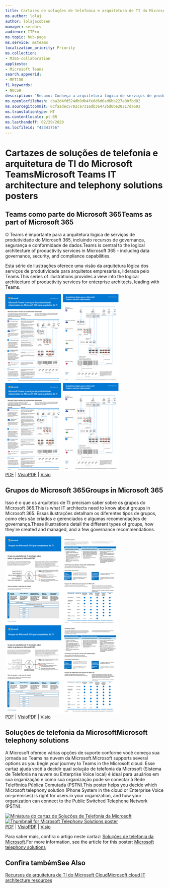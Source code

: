 ```yaml
---
title: Cartazes de soluções de telefonia e arquitetura de TI do Microsoft Teams
ms.author: lolaj
author: lolajacobsen
manager: serdars
audience: ITPro
ms.topic: hub-page
ms.service: msteams
localization_priority: Priority
ms.collection:
- M365-collaboration
appliesto:
- Microsoft Teams
search.appverid:
- MET150
f1.keywords:
- NOCSH
description: 'Resumo: Conheça a arquitetura lógica de serviços de produtividade do Microsoft 365, liderada pelo Microsoft Teams. Saiba mais também sobre soluções de telefonia do Teams. '
ms.openlocfilehash: cba2d4fd524db9db4fe6d6d0ad6bb227a00fbd82
ms.sourcegitcommit: 6cfaadec5782ca7316db36472bd0be20217da693
ms.translationtype: HT
ms.contentlocale: pt-BR
ms.lasthandoff: 02/29/2020
ms.locfileid: "42341756"
---
```

# <a name="microsoft-teams-it-architecture-and-telephony-solutions-posters"></a><span data-ttu-id="fed9d-104">Cartazes de soluções de telefonia e arquitetura de TI do Microsoft Teams</span><span class="sxs-lookup"><span data-stu-id="fed9d-104">Microsoft Teams IT architecture and telephony solutions posters</span></span>

## <a name="teams-as-part-of-microsoft-365"></a><span data-ttu-id="fed9d-105">Teams como parte do Microsoft 365</span><span class="sxs-lookup"><span data-stu-id="fed9d-105">Teams as part of Microsoft 365</span></span>
<span data-ttu-id="fed9d-106">O Teams é importante para a arquitetura lógica de serviços de produtividade do Microsoft 365, incluindo recursos de governança, segurança e conformidade de dados.</span><span class="sxs-lookup"><span data-stu-id="fed9d-106">Teams is central to the logical architecture of productivity services in Microsoft 365 - including data governance, security, and compliance capabilities.</span></span> 

<span data-ttu-id="fed9d-107">Esta série de ilustrações oferece uma visão da arquitetura lógica dos serviços de produtividade para arquitetos empresariais, liderada pelo Teams.</span><span class="sxs-lookup"><span data-stu-id="fed9d-107">This series of illustrations provides a view into the logical architecture of productivity services for enterprise architects, leading with Teams.</span></span>

<span data-ttu-id="fed9d-108">[![Imagem em miniatura para o cartaz de arquitetura lógica do Teams](https://github.com/MicrosoftDocs/OfficeDocs-Enterprise-pr.pt-br/raw/live-sxs/Enterprise/downloads/msft-teams-logical-architecture-thumb.png)](https://github.com/MicrosoftDocs/OfficeDocs-Enterprise-pr.pt-br/raw/live-sxs/Enterprise/downloads/msft-m365-teams-logical-architecture.pdf)</span><span class="sxs-lookup"><span data-stu-id="fed9d-108">[![Thumb image for Teams logical architecture poster](https://github.com/MicrosoftDocs/OfficeDocs-Enterprise-pr.pt-br/raw/live-sxs/Enterprise/downloads/msft-teams-logical-architecture-thumb.png)](https://github.com/MicrosoftDocs/OfficeDocs-Enterprise-pr.pt-br/raw/live-sxs/Enterprise/downloads/msft-m365-teams-logical-architecture.pdf)</span></span>  <br/><span data-ttu-id="fed9d-109">[PDF](https://github.com/MicrosoftDocs/OfficeDocs-Enterprise-pr.pt-br/raw/live-sxs/Enterprise/downloads/msft-m365-teams-logical-architecture.pdf) | [Visio](https://github.com/MicrosoftDocs/OfficeDocs-Enterprise-pr.pt-br/raw/live-sxs/Enterprise/downloads/msft-m365-teams-logical-architecture.vsdx)</span><span class="sxs-lookup"><span data-stu-id="fed9d-109">[PDF](https://github.com/MicrosoftDocs/OfficeDocs-Enterprise-pr.pt-br/raw/live-sxs/Enterprise/downloads/msft-m365-teams-logical-architecture.pdf) | [Visio](https://github.com/MicrosoftDocs/OfficeDocs-Enterprise-pr.pt-br/raw/live-sxs/Enterprise/downloads/msft-m365-teams-logical-architecture.vsdx)</span></span>


## <a name="groups-in-microsoft-365"></a><span data-ttu-id="fed9d-110">Grupos do Microsoft 365</span><span class="sxs-lookup"><span data-stu-id="fed9d-110">Groups in Microsoft 365</span></span>
<span data-ttu-id="fed9d-111">Isso é o que os arquitetos de TI precisam saber sobre os grupos do Microsoft 365.</span><span class="sxs-lookup"><span data-stu-id="fed9d-111">This is what IT architects need to know about groups in Microsoft 365.</span></span> <span data-ttu-id="fed9d-112">Essas ilustrações detalham os diferentes tipos de grupos, como eles são criados e gerenciados e algumas recomendações de governança.</span><span class="sxs-lookup"><span data-stu-id="fed9d-112">These illustrations detail the different types of groups, how they're created and managed, and a few governance recommendations.</span></span>

<span data-ttu-id="fed9d-113">[![Imagem em miniatura de infográfico sobre os grupos](https://github.com/MicrosoftDocs/OfficeDocs-Enterprise-pr.pt-br/raw/live-sxs/Enterprise/downloads/msft-m365-groups-architecture-thumb.png)](https://github.com/MicrosoftDocs/OfficeDocs-Enterprise-pr.pt-br/raw/live-sxs/Enterprise/downloads/msft-m365-groups.pdf)</span><span class="sxs-lookup"><span data-stu-id="fed9d-113">[![Thumb image for groups infographic](https://github.com/MicrosoftDocs/OfficeDocs-Enterprise-pr.pt-br/raw/live-sxs/Enterprise/downloads/msft-m365-groups-architecture-thumb.png)](https://github.com/MicrosoftDocs/OfficeDocs-Enterprise-pr.pt-br/raw/live-sxs/Enterprise/downloads/msft-m365-groups.pdf)</span></span>  <br/> <span data-ttu-id="fed9d-114">[PDF](https://github.com/MicrosoftDocs/OfficeDocs-Enterprise-pr.pt-br/raw/live-sxs/Enterprise/downloads/msft-m365-groups.pdf) | [Visio](https://github.com/MicrosoftDocs/OfficeDocs-Enterprise-pr.pt-br/raw/live-sxs/Enterprise/downloads/msft-m365-groups.vsdx)</span><span class="sxs-lookup"><span data-stu-id="fed9d-114">[PDF](https://github.com/MicrosoftDocs/OfficeDocs-Enterprise-pr.pt-br/raw/live-sxs/Enterprise/downloads/msft-m365-groups.pdf) | [Visio](https://github.com/MicrosoftDocs/OfficeDocs-Enterprise-pr.pt-br/raw/live-sxs/Enterprise/downloads/msft-m365-groups.vsdx)</span></span>


## <a name="microsoft-telephony-solutions"></a><span data-ttu-id="fed9d-115">Soluções de telefonia da Microsoft</span><span class="sxs-lookup"><span data-stu-id="fed9d-115">Microsoft telephony solutions</span></span>

<span data-ttu-id="fed9d-116">A Microsoft oferece várias opções de suporte conforme você começa sua jornada ao Teams na nuvem da Microsoft.</span><span class="sxs-lookup"><span data-stu-id="fed9d-116">Microsoft supports several options as you begin your journey to Teams in the Microsoft cloud.</span></span> <span data-ttu-id="fed9d-117">Esse cartaz ajuda você a decidir qual solução de telefonia da Microsoft (Sistema de Telefonia na nuvem ou Enterprise Voice local) é ideal para usuários em sua organização e como sua organização pode se conectar à Rede Telefônica Pública Comutada (PSTN).</span><span class="sxs-lookup"><span data-stu-id="fed9d-117">This poster helps you decide which Microsoft telephony solution (Phone System in the cloud or Enterprise Voice on-premises) is right for users in your organization, and how your organization can connect to the Public Switched Telephone Network (PSTN).</span></span>

<span data-ttu-id="fed9d-118">[![Miniatura do cartaz de Soluções de Telefonia da Microsoft](https://docs.microsoft.com/pt-br/office365/enterprise/media/microsoft-telephony-solutions-thumb.png)](https://github.com/MicrosoftDocs/OfficeDocs-SkypeForBusiness-pr.pt-br/raw/live-sxs/Teams/downloads/telephony-solutions/microsoft-telephony-solutions-12-19.pdf)</span><span class="sxs-lookup"><span data-stu-id="fed9d-118">[![Thumbnail for Microsoft Telephony Solutions poster](https://docs.microsoft.com/pt-br/office365/enterprise/media/microsoft-telephony-solutions-thumb.png)](https://github.com/MicrosoftDocs/OfficeDocs-SkypeForBusiness-pr.pt-br/raw/live-sxs/Teams/downloads/telephony-solutions/microsoft-telephony-solutions-12-19.pdf)</span></span> <br/>
<span data-ttu-id="fed9d-119">[PDF](https://github.com/MicrosoftDocs/OfficeDocs-SkypeForBusiness-pr.pt-br/raw/live-sxs/Teams/downloads/telephony-solutions/microsoft-telephony-solutions-12-18.pdf) | [Visio](https://github.com/MicrosoftDocs/OfficeDocs-SkypeForBusiness-pr.pt-br/raw/live-sxs/Teams/downloads/telephony-solutions/microsoft-telephony-solutions-12-18.vsdx)</span><span class="sxs-lookup"><span data-stu-id="fed9d-119">[PDF](https://github.com/MicrosoftDocs/OfficeDocs-SkypeForBusiness-pr.pt-br/raw/live-sxs/Teams/downloads/telephony-solutions/microsoft-telephony-solutions-12-18.pdf) | [Visio](https://github.com/MicrosoftDocs/OfficeDocs-SkypeForBusiness-pr.pt-br/raw/live-sxs/Teams/downloads/telephony-solutions/microsoft-telephony-solutions-12-18.vsdx)</span></span> 

<span data-ttu-id="fed9d-120">Para saber mais, confira o artigo neste cartaz: [Soluções de telefonia da Microsoft](https://docs.microsoft.com/SkypeForBusiness/hybrid/msft-telephony-solutions).</span><span class="sxs-lookup"><span data-stu-id="fed9d-120">For more information, see the article for this poster: [Microsoft telephony solutions](https://docs.microsoft.com/SkypeForBusiness/hybrid/msft-telephony-solutions)</span></span>
  
   
## <a name="see-also"></a><span data-ttu-id="fed9d-121">Confira também</span><span class="sxs-lookup"><span data-stu-id="fed9d-121">See Also</span></span>

[<span data-ttu-id="fed9d-122">Recursos de arquitetura de TI do Microsoft Cloud</span><span class="sxs-lookup"><span data-stu-id="fed9d-122">Microsoft cloud IT architecture resources</span></span>](https://docs.microsoft.com/office365/enterprise/microsoft-cloud-it-architecture-resources)